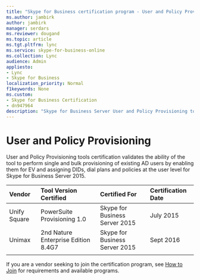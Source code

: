 ```yaml
---
title: "Skype for Business certification program - User and Policy Provisioning"
ms.author: jambirk
author: jambirk
manager: serdars
ms.reviewer: dougand
ms.topic: article
ms.tgt.pltfrm: lync
ms.service: skype-for-business-online
ms.collection: Lync
audience: Admin
appliesto:
- Lync
- Skype for Business 
localization_priority: Normal
f1keywords: None
ms.custom:
- Skype for Business Certification
- dn947964
description: "Skype for Business Server User and Policy Provisioning tools validate the ability of the tool to perform single and bulk provisioning of existing AD users."
---
```


# User and Policy Provisioning

User and Policy Provisioning tools certification validates the ability of the tool to perform single and bulk provisioning of existing AD users by enabling them for EV and assigning DIDs, dial plans and policies at the user level for Skype for Business Server 2015.


|Vendor  |Tool Version Certified  |Certified For  | Certification Date |
|:---------|:---------|:---------|:--- |
|Unify Square |PowerSuite Provisioning 1.0|Skype for Business Server 2015 |July 2015 |
|Unimax| 2nd Nature Enterprise Edition 8.4G7 |Skype for Business Server 2015 |Sept 2016|
|  |  |  |  |


If you are a vendor seeking to join the certification program, see [How to Join](how-to-join.md) for requirements and available programs.


